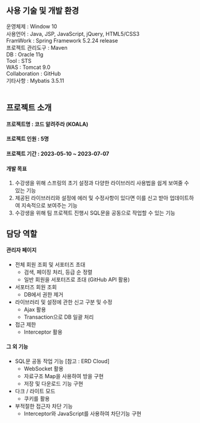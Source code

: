 ## 사용 기술 및 개발 환경

운영체제 : Window 10 <br>
사용언어 : Java, JSP, JavaScript, jQuery, HTML5/CSS3 <br>
FramWork : Spring Framework 5.2.24 release <br>
프로젝트 관리도구 : Maven <br>
DB  : Oracle 11g <br>
Tool : STS <br>
WAS : Tomcat 9.0 <br>
Collaboration : GitHub <br>
기타사항 : Mybatis 3.5.11 <br><br>

## 프로젝트 소개

#### 프로젝트명 : 코드 알려주라 (KOALA)
#### 프로젝트 인원 : 5명
#### 프로젝트 기간 : 2023-05-10 ~ 2023-07-07
#### 개발 목표
1. 수강생을 위해 스프링의 초기 설정과 다양한 라이브러리 사용법을 쉽게 보여줄 수 있는 기능
2. 제공된 라이브러리와 설정에 에러 및 수정사항이 있다면 이를 신고 받아 업데이트하여 지속적으로 보여주는 기능
3. 수강생을 위해 팀 프로젝트 진행시 SQL문을 공동으로 작업할 수 있는 기능

## 담당 역할
#### 관리자 페이지
- 전체 회원 조회 및 서포터즈 초대
    - 검색, 페이징 처리, 등급 순 정렬
    - 일반 회원을 서포터즈로 초대 (GitHub API 활용)
-  서포터즈 회원 조회
    - DB에서 권한 제거
- 라이브러리 및 설정에 관한 신고 구분 및 수정
    - Ajax 활용
    - Transaction으로 DB 일괄 처리
- 접근 제한
    - Interceptor 활용
#### 그 외 기능
- SQL문 공동 작업 기능 [참고 : ERD Cloud]
  - WebSocket 활용
  - 자료구조 Map을 사용하여 방을 구현
  - 저장 및 다운로드 기능 구현
- 다크 / 라이트 모드
  - 쿠키를 활용
- 부적절한 접근자 차단 기능
  - Interceptor와 JavaScript를 사용하여 차단기능 구현
